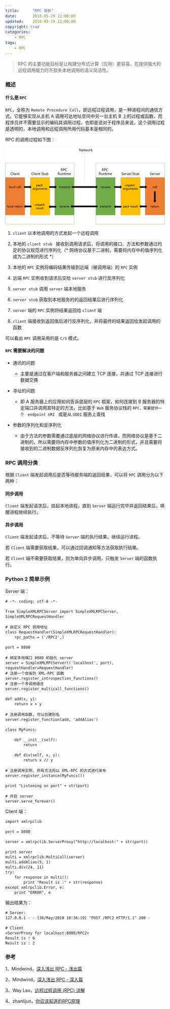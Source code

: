 ```yaml
---
title:      "RPC 简析"
date:       2018-05-29 12:00:00
updated:    2018-05-29 12:00:00
copyright: true
categories:
    - RPC
tags:
    - RPC
---
```


> RPC 的主要功能目标是让构建分布式计算（应用）更容易，在提供强大的远程调用能力时不损失本地调用的语义简洁性。

### 概述

#### 什么是 `RPC`

`RPC`，全称为 `Remote Procedure Call`，即远程过程调用，是一种进程间的通信方式。它能够实现从主机 A 调用可达地址空间中另一台主机 B 上的过程或函数，而程序员并不需要显示的编码其调用过程。也即是说对于程序员来说，这个调用过程是透明的，本地调用和远程调用所用代码基本是相同的。

<!-- more -->

RPC 的调用过程如下图：

![RPC 调用过程](/uploads/in-post/rpc-introduction/RPC.png)

1. `client` 以本地调用的方式发起一个远程调用

2. 本地的 `client stub ` 接收到调用请求后，将调用的接口、方法和参数通过约定的协议规范进行序列化（* 网络协议基于二进制，需要将内存中的值序列化成为二进制的形式 *）

3. 本地的 `RPC` 实例将编码结果传输到远端（被调用端）的 `RPC` 实例

4. 远端 `RPC` 实例收到请求后交给 `server stub` 进行反序列化

5. `server stub` 调用 `server` 端本地服务

6. `server stub` 获取到本地服务的的返回结果后进行序列化

7. `server` 端的 `RPC` 实例将结果返回给 `client` 端

8. `client` 端接收到返回值后进行反序列化，并将最终的结果返回给发起调用的函数

可以看出 `RPC` 调用采用的是 `C/S` 模式。

#### `RPC` 需要解决的问题

+ 通讯的问题

  - 主要是通过在客户端和服务器之间建立 TCP 连接，并通过 TCP 连接进行数据交换

+ 寻址的问题

  - 即 A 服务器上的应用如何告诉底层的 `RPC` 框架，如何连接到 B 服务器的特定端口并调用其特定的方法，比如基于 `Web` 服务协议栈的 `RPC，需要提供一个 ` `endpoint URI ` 或是从 `UDDI` 服务上查找

+ 参数的序列化和反序列化

  - 由于方法的参数需要通过底层的网络协议进行传递，而网络协议是基于二进制的，所以需要将内存中参数的值序列化为二进制的形式，并且需要将接收到的二进制数据反序列化恢复为原来内存中的表达方式。

### RPC 调用分类

根据 `Client` 端发起调用后是否等待服务端的返回结果，可以将 `RPC` 调用分为以下两种：

#### 同步调用

`Client` 端发起请求后，挂起本地进程，直到 `Server` 端运行完毕并返回结果后，唤醒进程继续执行。

#### 异步调用

`Client` 端发起请求后，不等待 `Server` 端的执行结果，继续运行进程。

若 `Client` 端需要获取结果，可以通过回调通知等方法获取执行结果。

若 `Client` 端不需要获取结果，则为单向异步调用，只触发 `Server` 端的函数执行。

### Python 2 简单示例

Server 端：

```
# -*- coding: utf-8 -*-

from SimpleXMLRPCServer import SimpleXMLRPCServer, SimpleXMLRPCRequestHandler

# 自定义 RPC 调用地址
class RequestHandler(SimpleXMLRPCRequestHandler):
    rpc_paths = ('/RPC2',)

port = 8080

# 绑定本地端口 8080 初始化 server
server = SimpleXMLRPCServer(('localhost', port), requestHandler=RequestHandler)
# 注册一个自省的 XML-RPC 函数
server.register_introspection_functions()
# 注册一个多调用组合
server.register_multicall_functions()

def add(x, y):
    return x + y

# 注册调用函数, 可以创建别名
server.register_function(add, 'addAlias')

class MyFuncs:

    def __init__(self):
        return

    def div(self, x, y):
        return x // y

# 注册调用实例, 所有方法将以 XML-RPC 的方式进行发布
server.register_instance(MyFuncs())

print "Listening on port" + str(port)

# 开启 server
server.serve_forever()
```

Client 端：

```
import xmlrpclib

port = 8080

server = xmlrpclib.ServerProxy("http://localhost:" + str(port))

print server
multi = xmlrpclib.MultiCall(server)
multi.addAlias(5, 1)
multi.div(24, 11)
try:
    for response in multi():
        print "Result is :" + str(response)
except xmlrpclib.Error, e:
    print "ERROR", e
```

输出结果为：

```
# Server:
127.0.0.1 - - [30/May/2018 10:36:19] "POST /RPC2 HTTP/1.1" 200 -

# Client
<ServerProxy for localhost:8080/RPC2>
Result is : 6
Result is : 2
```

### 参考

1、Mindwind，[深入浅出 RPC - 浅出篇](https://blog.csdn.net/mindfloating/article/details/39473807)

2、Mindwind，[深入浅出 RPC - 深入篇](https://blog.csdn.net/mindfloating/article/details/39474123)

3、Way Lau，[远程过程调用 (RPC) 详解](https://waylau.com/remote-procedure-calls/)

4、zhanlijun，[你应该知道的RPC原理](https://www.cnblogs.com/LBSer/p/4853234.html)
